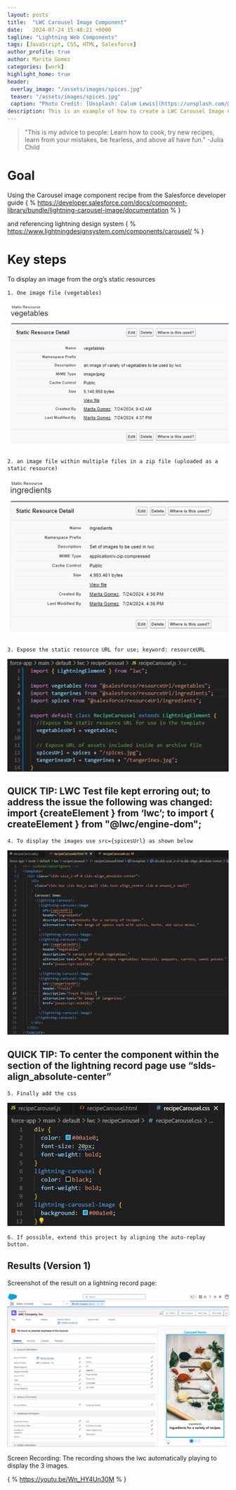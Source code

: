 ```yaml
---
layout: posts
title:  "LWC Carousel Image Component"
date:   2024-07-24 15:48:21 +0000
tagline: "Lightning Web Components"
tags: [JavaScript, CSS, HTML, Salesforce]
author_profile: true
author: Marita Gomez
categories: [work]
highlight_home: true
header:
 overlay_image: "/assets/images/spices.jpg"
 teaser: "/assets/images/spices.jpg"
 caption: "Photo Credit: [Unsplash: Calum Lewis](https://unsplash.com/@calumlewis)"
description: This is an example of how to create a LWC Carousel Image Component
---
```

>"This is my advice to people: Learn how to cook, try new recipes, learn from your mistakes, be fearless, and above all have fun."
-Julia Child

# Goal

Using the Carousel image component recipe from the Salesforce developer guide
{ % https://developer.salesforce.com/docs/component-library/bundle/lightning-carousel-image/documentation % }

and referencing lightning design system
{ % https://www.lightningdesignsystem.com/components/carousel/ % }

# Key steps

To display an image from the org’s static resources

    1. One image file (vegetables)

![Static Resources Vegetables](/assets/images/StaticResourcesVegetables.png)

    2. an image file within multiple files in a zip file (uploaded as a static resource)
    
![Static Resources Ingredients](/assets/images/StaticResourcesIngredients.png)

    3. Expose the static resource URL for use; keyword: resourceURL

![recipeCarousel js file](/assets/images/recipeCarousel-js.png)

## QUICK TIP: LWC Test file kept erroring out; to address the issue the following was changed: import {createElement } from ‘lwc’; to import { createElement } from "@lwc/engine-dom";

    4. To display the images use src={spicesUrl} as shown below

![recipeCarousel html file](/assets/images/recipeCarousel-html.png)

## QUICK TIP: To center the component within the section of the lightning record page use “slds-align_absolute-center”

    5. Finally add the css

![recipeCarousel css file](/assets/images/recipeCarousel-css.png)

    6. If possible, extend this project by aligning the auto-replay button.

## Results (Version 1)

Screenshot of the result on a lightning record page:

![Screenshot Carousel Demo](/assets/images/ScreenshotCarouselDemo.png)

Screen Recording:
The recording shows the lwc automatically playing to display the 3 images.

{ % https://youtu.be/Wn_HY4Un30M % }